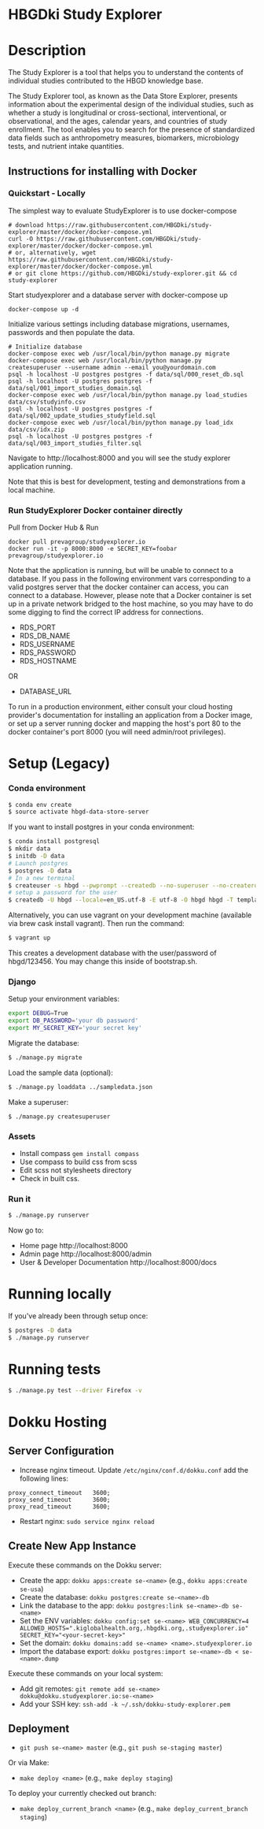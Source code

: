 # HBGDki Study Explorer

# Description
The Study Explorer is a tool that helps you to understand the contents of individual studies contributed to the HBGD knowledge base.

The Study Explorer tool, as known as the Data Store Explorer, presents information about the experimental design of the individual studies, such as whether a study is longitudinal or cross-sectional, interventional, or observational, and the ages, calendar years, and countries of study enrollment. The tool enables you to search for the presence of standardized data fields such as anthropometry measures, biomarkers, microbiology tests, and nutrient intake quantities.

## Instructions for installing with Docker

### Quickstart - Locally

The simplest way to evaluate StudyExplorer is to use docker-compose

    # download https://raw.githubusercontent.com/HBGDki/study-explorer/master/docker/docker-compose.yml
    curl -O https://raw.githubusercontent.com/HBGDki/study-explorer/master/docker/docker-compose.yml
    # or, alternatively, wget https://raw.githubusercontent.com/HBGDki/study-explorer/master/docker/docker-compose.yml
    # or git clone https://github.com/HBGDki/study-explorer.git && cd study-explorer

Start studyexplorer and a database server with docker-compose up

    docker-compose up -d

Initialize various settings including database migrations, usernames, passwords and then populate the data.

    # Initialize database
    docker-compose exec web /usr/local/bin/python manage.py migrate
    docker-compose exec web /usr/local/bin/python manage.py createsuperuser --username admin --email you@yourdomain.com
    psql -h localhost -U postgres postgres -f data/sql/000_reset_db.sql
    psql -h localhost -U postgres postgres -f data/sql/001_import_studies_domain.sql
    docker-compose exec web /usr/local/bin/python manage.py load_studies data/csv/studyinfo.csv
    psql -h localhost -U postgres postgres -f data/sql/002_update_studies_studyfield.sql
    docker-compose exec web /usr/local/bin/python manage.py load_idx data/csv/idx.zip
    psql -h localhost -U postgres postgres -f data/sql/003_import_studies_filter.sql

Navigate to http://localhost:8000 and you will see the study explorer application running.

Note that this is best for development, testing and demonstrations from a local machine.

### Run StudyExplorer Docker container directly

Pull from Docker Hub & Run

    docker pull prevagroup/studyexplorer.io
    docker run -it -p 8000:8000 -e SECRET_KEY=foobar prevagroup/studyexplorer.io

Note that the application is running, but will be unable to connect to a database. If you pass in the following environment vars corresponding to a valid postgres server that the docker container can access, you can connect to a database. However, please note that a Docker container is set up in a private network bridged to the host machine, so you may have to do some digging to find the correct IP address for connections.

* RDS_PORT
* RDS_DB_NAME
* RDS_USERNAME
* RDS_PASSWORD
* RDS_HOSTNAME

OR

* DATABASE_URL

To run in a production environment, either consult your cloud hosting provider's documentation for installing an application from a Docker image, or set up a server running docker and mapping the host's port 80 to the docker container's port 8000 (you will need admin/root privileges).

# Setup (Legacy)

### Conda environment

```sh
$ conda env create
$ source activate hbgd-data-store-server
```

If you want to install postgres in your conda environment:
```sh
$ conda install postgresql
$ mkdir data
$ initdb -D data
# Launch postgres
$ postgres -D data
# In a new terminal
$ createuser -s hbgd --pwprompt --createdb --no-superuser --no-createrole
# setup a password for the user
$ createdb -U hbgd --locale=en_US.utf-8 -E utf-8 -O hbgd hbgd -T template0
```

Alternatively, you can use vagrant on your development machine (available via
brew cask install vagrant). Then run the command:

```sh
$ vagrant up
```

This creates a development database with the user/password of hbgd/123456. You
may change this inside of bootstrap.sh.

### Django

Setup your environment variables:
```sh
export DEBUG=True
export DB_PASSWORD='your db password'
export MY_SECRET_KEY='your secret key'
```

Migrate the database:

```sh
$ ./manage.py migrate
```

Load the sample data (optional):
```sh
$ ./manage.py loaddata ../sampledata.json
```

Make a superuser:
```
$ ./manage.py createsuperuser
```

### Assets

* Install compass  ``gem install compass``
* Use compass to build css from scss
* Edit scss not stylesheets directory
* Check in built css.

### Run it

```sh
$ ./manage.py runserver
```

Now go to:
 - Home page http://localhost:8000
 - Admin page http://localhost:8000/admin
 - User & Developer Documentation http://localhost:8000/docs

# Running locally
If you've already been through setup once:

```sh
$ postgres -D data
$ ./manage.py runserver
```

# Running tests
```sh
$ ./manage.py test --driver Firefox -v
```


# Dokku Hosting

## Server Configuration

- Increase nginx timeout. Update `/etc/nginx/conf.d/dokku.conf` add the following lines:
```text
proxy_connect_timeout   3600;
proxy_send_timeout      3600;
proxy_read_timeout      3600;
```
- Restart nginx: `sudo service nginx reload`

## Create New App Instance

Execute these commands on the Dokku server:

- Create the app: `dokku apps:create se-<name>` (e.g., `dokku apps:create se-usa`)
- Create the database: `dokku postgres:create se-<name>-db`
- Link the database to the app: `dokku postgres:link se-<name>-db se-<name>`
- Set the ENV variables: `dokku config:set se-<name> WEB_CONCURRENCY=4 ALLOWED_HOSTS=".kiglobalhealth.org,.hbgdki.org,.studyexplorer.io" SECRET_KEY="<your-secret-key>"`
- Set the domain: `dokku domains:add se-<name> <name>.studyexplorer.io`
- Import the database export: `dokku postgres:import se-<name>-db < se-<name>.dump`

Execute these commands on your local system:

- Add git remotes: `git remote add se-<name> dokku@dokku.studyexplorer.io:se-<name>`
- Add your SSH key: `ssh-add -k ~/.ssh/dokku-study-explorer.pem`

## Deployment

- `git push se-<name> master` (e.g., `git push se-staging master`)

Or via Make:
- `make deploy <name>` (e.g., `make deploy staging`)

To deploy your currently checked out branch:
- `make deploy_current_branch <name>` (e.g., `make deploy_current_branch staging`)

